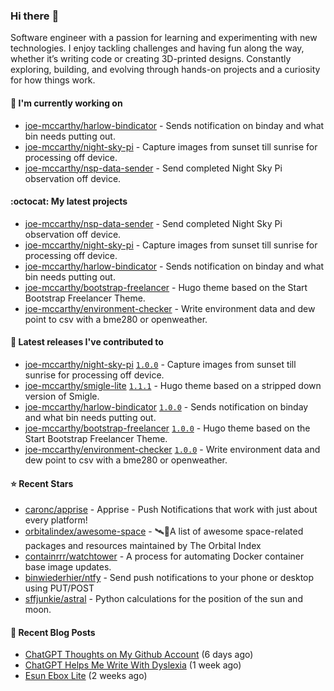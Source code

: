 ### Hi there :wave:

Software engineer with a passion for learning and experimenting with new technologies. I enjoy tackling challenges and having fun along the way, whether it’s writing code or creating 3D-printed designs. Constantly exploring, building, and evolving through hands-on projects and a curiosity for how things work.

#### :construction_worker: I'm currently working on

- [joe-mccarthy/harlow-bindicator](https://github.com/joe-mccarthy/harlow-bindicator) - Sends notification on binday and what bin needs putting out.
- [joe-mccarthy/night-sky-pi](https://github.com/joe-mccarthy/night-sky-pi) - Capture images from sunset till sunrise for processing off device.
- [joe-mccarthy/nsp-data-sender](https://github.com/joe-mccarthy/nsp-data-sender) - Send completed Night Sky Pi observation off device.

#### :octocat: My latest projects

- [joe-mccarthy/nsp-data-sender](https://github.com/joe-mccarthy/nsp-data-sender) - Send completed Night Sky Pi observation off device.
- [joe-mccarthy/night-sky-pi](https://github.com/joe-mccarthy/night-sky-pi) - Capture images from sunset till sunrise for processing off device.
- [joe-mccarthy/harlow-bindicator](https://github.com/joe-mccarthy/harlow-bindicator) - Sends notification on binday and what bin needs putting out.
- [joe-mccarthy/bootstrap-freelancer](https://github.com/joe-mccarthy/bootstrap-freelancer) - Hugo theme based on the Start Bootstrap Freelancer Theme.
- [joe-mccarthy/environment-checker](https://github.com/joe-mccarthy/environment-checker) - Write environment data and dew point to csv with a bme280 or openweather.

#### :rocket: Latest releases I've contributed to

- [joe-mccarthy/night-sky-pi](https://github.com/joe-mccarthy/night-sky-pi) [`1.0.0`](https://github.com/joe-mccarthy/night-sky-pi/releases/tag/1.0.0) - Capture images from sunset till sunrise for processing off device.
- [joe-mccarthy/smigle-lite](https://github.com/joe-mccarthy/smigle-lite) [`1.1.1`](https://github.com/joe-mccarthy/smigle-lite/releases/tag/1.1.1) - Hugo theme based on a stripped down version of Smigle.
- [joe-mccarthy/harlow-bindicator](https://github.com/joe-mccarthy/harlow-bindicator) [`1.0.0`](https://github.com/joe-mccarthy/harlow-bindicator/releases/tag/1.0.0) - Sends notification on binday and what bin needs putting out.
- [joe-mccarthy/bootstrap-freelancer](https://github.com/joe-mccarthy/bootstrap-freelancer) [`1.0.0`](https://github.com/joe-mccarthy/bootstrap-freelancer/releases/tag/1.0.0) - Hugo theme based on the Start Bootstrap Freelancer Theme.
- [joe-mccarthy/environment-checker](https://github.com/joe-mccarthy/environment-checker) [`1.0.0`](https://github.com/joe-mccarthy/environment-checker/releases/tag/1.0.0) - Write environment data and dew point to csv with a bme280 or openweather.

#### :star: Recent Stars

- [caronc/apprise](https://github.com/caronc/apprise) - Apprise - Push Notifications that work with just about every platform!
- [orbitalindex/awesome-space](https://github.com/orbitalindex/awesome-space) - 🛰️🚀A list of awesome space-related packages and resources maintained by The Orbital Index
- [containrrr/watchtower](https://github.com/containrrr/watchtower) - A process for automating Docker container base image updates. 
- [binwiederhier/ntfy](https://github.com/binwiederhier/ntfy) - Send push notifications to your phone or desktop using PUT/POST
- [sffjunkie/astral](https://github.com/sffjunkie/astral) - Python calculations for the position of the sun and moon.

#### :loudspeaker: Recent Blog Posts

- [ChatGPT Thoughts on My Github Account](https://joe-mccarthy.github.io/github-account-thoughts-chatgpt-24-09/) (6 days ago)
- [ChatGPT Helps Me Write With Dyslexia](https://joe-mccarthy.github.io/dyslexia-and-chatgpt/) (1 week ago)
- [Esun Ebox Lite](https://joe-mccarthy.github.io/esun-ebox-lite/) (2 weeks ago)
